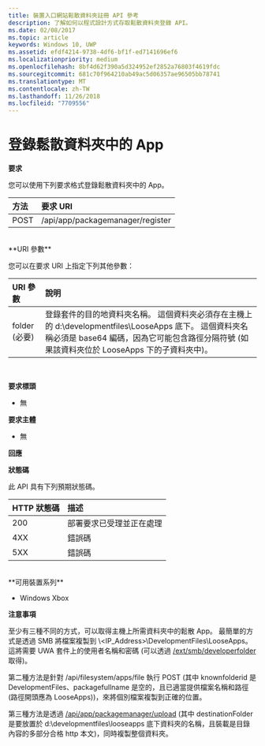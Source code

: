 ```yaml
---
title: 裝置入口網站鬆散資料夾註冊 API 參考
description: 了解如何以程式設計方式存取鬆散資料夾登錄 API。
ms.date: 02/08/2017
ms.topic: article
keywords: Windows 10, UWP
ms.assetid: efdf4214-9738-4df6-bf1f-ed7141696ef6
ms.localizationpriority: medium
ms.openlocfilehash: 8bf4d62f390a5d324952ef2852a76803f4619fdc
ms.sourcegitcommit: 681c70f964210ab49ac5d06357ae96505bb78741
ms.translationtype: MT
ms.contentlocale: zh-TW
ms.lasthandoff: 11/26/2018
ms.locfileid: "7709556"
---
```

# <a name="register-an-app-in-a-loose-folder"></a>登錄鬆散資料夾中的 App  

**要求**

您可以使用下列要求格式登錄鬆散資料夾中的 App。

方法      | 要求 URI
:------     | :------
POST | /api/app/packagemanager/register
<br />
**URI 參數**

您可以在要求 URI 上指定下列其他參數：

URI 參數      | 說明
:------     | :-----
folder (必要) | 登錄套件的目的地資料夾名稱。 這個資料夾必須存在主機上的 d:\developmentfiles\LooseApps 底下。 這個資料夾名稱必須是 base64 編碼，因為它可能包含路徑分隔符號 (如果該資料夾位於 LooseApps 下的子資料夾中)。
<br />

**要求標頭**

- 無

**要求主體**

- 無

**回應**

**狀態碼**

此 API 具有下列預期狀態碼。

HTTP 狀態碼      | 描述
:------     | :-----
200 | 部署要求已受理並正在處理
4XX | 錯誤碼
5XX | 錯誤碼
<br />
**可用裝置系列**

* Windows Xbox

**注意事項**

至少有三種不同的方式，可以取得主機上所需資料夾中的鬆散 App。 最簡單的方式是透過 SMB 將檔案複製到 \\&lt;IP_Address&gt;\DevelopmentFiles\LooseApps。 這將需要 UWA 套件上的使用者名稱和密碼 (可以透過 [/ext/smb/developerfolder](wdp-smb-api.md) 取得)。 

第二種方法是針對 /api/filesystem/apps/file 執行 POST (其中 knownfolderid 是 DevelopmentFiles、packagefullname 是空的，且已適當提供檔案名稱和路徑 (路徑開頭應為 LooseApps))，來將個別檔案複製到正確的位置。

第三種方法是透過 [/api/app/packagemanager/upload](wdp-folder-upload.md) (其中 destinationFolder 是要放置於 d:\developmentfiles\looseapps 底下資料夾的名稱，且裝載是目錄內容的多部分合格 http 本文)，同時複製整個資料夾。


